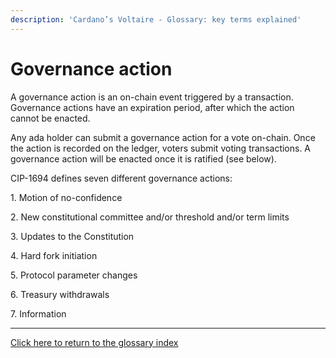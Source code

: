 ```yaml
---
description: 'Cardano’s Voltaire - Glossary: key terms explained'
---
```


# Governance action

A governance action is an on-chain event triggered by a transaction. Governance actions have an expiration period, after which the action cannot be enacted.&#x20;

Any ada holder can submit a governance action for a vote on-chain. Once the action is recorded on the ledger, voters submit voting transactions. A governance action will be enacted once it is ratified (see below).&#x20;

CIP-1694 defines seven different governance actions:

1\. Motion of no-confidence

2\. New constitutional committee and/or threshold and/or term limits

3\. Updates to the Constitution

4\. Hard fork initiation

5\. Protocol parameter changes

6\. Treasury withdrawals

7\. Information

***

[Click here to return to the glossary index](../)
